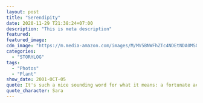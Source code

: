 ```yaml
---
layout: post
title: "Serendipity"
date: 2020-11-29 T21:38:24+07:00
description: "This is meta description"
featured:
featured_image:
cdn_image: "https://m.media-amazon.com/images/M/MV5BNWFhZTc4NDEtNDA0MS00NmFiLWFlNzUtMDM0NTExNjc3NzZhXkEyXkFqcGdeQXVyMzI0NDc4ODY@._V1_.jpg"
categories:
  - "STORYLOG"
tags:
  - "Photos"
  - "Plant"
show_date: 2001-OCT-05
quote: It's such a nice sounding word for what it means: a fortunate accident.
quote_character: Sara
---
```

